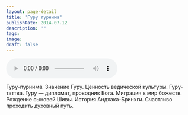 ```yaml
---
layout: page-detail
title: "Гуру пурнима"
publishDate: 2014.07.12
description: ""
tags:
image:
draft: false
---
```


<audio title="2014.07.12 - Гуру пурнима.mp3" src="/upload/iblock/40a/40a3ff98d3e38cff012a4b873e245a88.mp3" controls=""></audio>

 Гуру-пурнима. Значение Гуру. Ценность ведической культуры. Гуру-таттва. Гуру — дипломат, проводник Бога. Миграция в мир божеств. Рождение сыновей Шивы. История Андхака-Бринхги. Счастливо проходить духовный путь. 

  
